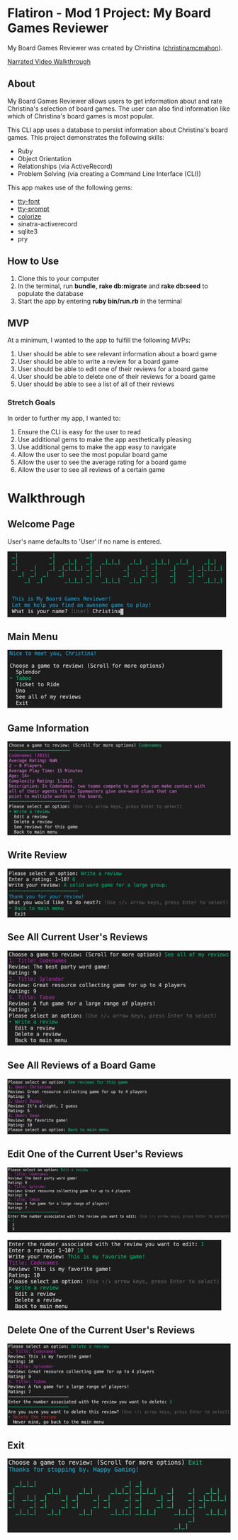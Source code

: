 Flatiron - Mod 1 Project: My Board Games Reviewer
========================

My Board Games Reviewer was created by Christina ([christinamcmahon](https://github.com/christinamcmahon)). 

[Narrated Video Walkthrough](https://youtu.be/7jzVrbpAz6g)

## About

My Board Games Reviewer allows users to get information about and rate Christina's selection of board games. The user can also find information like which of Christina's board games is most popular.

This CLI app uses a database to persist information about Christina's board games. This project demonstrates the following skills:
- Ruby
- Object Orientation
- Relationships (via ActiveRecord)
- Problem Solving (via creating a Command Line Interface (CLI))

This app makes use of the following gems:
- [tty-font](https://github.com/piotrmurach/tty-font)
- [tty-prompt](https://github.com/piotrmurach/tty-prompt)
- [colorize](https://github.com/fazibear/colorize)
- sinatra-activerecord
- sqlite3
- pry

## How to Use
 
1. Clone this to your computer
2. In the terminal, run **bundle**, **rake db:migrate** and **rake db:seed** to populate the database
3. Start the app by entering **ruby bin/run.rb** in the terminal 

## MVP

At a minimum, I wanted to the app to fulfill the following MVPs:
1. User should be able to see relevant information about a board game
2. User should be able to write a review for a board game
3. User should be able to edit one of their reviews for a board game
4. User should be able to delete one of their reviews for a board game
5. User should be able to see a list of all of their reviews

### Stretch Goals

In order to further my app, I wanted to:
1. Ensure the CLI is easy for the user to read
2. Use additional gems to make the app aesthetically pleasing
3. Use additional gems to make the app easy to navigate
4. Allow the user to see the most popular board game
5. Allow the user to see the average rating for a board game
6. Allow the user to see all reviews of a certain game

# Walkthrough

## Welcome Page

User's name defaults to 'User' if no name is entered.

!["Welcome page with name prompt"](/screenshots/001_welcome.png)

## Main Menu

!["Main Menu"](/screenshots/002_main_menu.png)

## Game Information

!["Game Info"](screenshots/003_game_info.png)

## Write Review

!["Write Review"](screenshots/004_write_review.png)

## See All Current User's Reviews

!["See all of the current user's reviews"](screenshots/005_all_reviews.png)

## See All Reviews of a Board Game

!["See all reviews of a game"](screenshots/010_all_reviews_by_game.png)

## Edit One of the Current User's Reviews

!["Edit review menu"](screenshots/006_edit_review.png)

!["Edit review"](screenshots/007_edit_review.png)

## Delete One of the Current User's Reviews

!["Delete review"](screenshots/008_delete_review.png)

## Exit 

!["Goodbye message and exit the cli app"](screenshots/009_goodbye.png)
